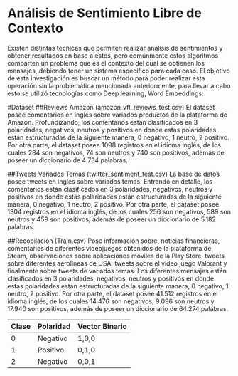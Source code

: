 # Análisis de Sentimiento Libre de Contexto
Existen distintas técnicas que permiten realizar análisis de sentimientos y obtener resultados en base a estos, pero comúnmente estos algoritmos comparten un problema que es el contexto del cual se obtienen los mensajes, debiendo tener un sistema específico para cada caso. El objetivo de esta investigación es buscar un método para poder realizar esta operación sin la problemática mencionada  anteriormente, para llevar a cabo esto se utilizó tecnologías como Deep learning,  Word Embeddings.

#Dataset
##Reviews Amazon  (amazon_vfl_reviews_test.csv)
El dataset posee comentarios en inglés sobre variados productos de la plataforma de Amazon. Profundizando, los comentarios están clasificados en 3 polaridades, negativos, neutros y positivos en donde estas polaridades están estructuradas de la siguiente manera, 0 negativo, 1 neutro, 2 positivo. Por otra parte, el dataset posee 1098 registros en el idioma inglés, de los cuales 284 son negativos, 74 son neutros y 740 son positivos, además de poseer un diccionario de 4.734 palabras.

##Tweets Variados Temas (twitter_sentiment_test.csv)
La base de datos posee tweets en inglés sobre variados temas. Entrando en detalle, los comentarios están clasificados en 3 polaridades, negativos, neutros y positivos en donde estas polaridades están estructuradas de la siguiente manera, 0 negativo, 1 neutro, 2 positivo. Por otra parte, el dataset posee 1304 registros en el idioma inglés, de los cuales 256 son negativos, 589 son neutros y 459 son positivos, además de poseer un diccionario de 5.182 palabras.

##Recopilación (Train.csv)
Pose información sobre, noticias financieras, comentarios de diferentes videojuegos obtenidos de la plataforma de Steam, observaciones sobre aplicaciones móviles de la Play Store, tweets sobre diferentes aerolíneas de USA, tweets sobre el video juego Valorant y finalmente sobre tweets de variados temas.
Los diferentes mensajes están clasificados en 3 polaridades, negativos, neutros y positivos en donde estas polaridades están estructuradas de la siguiente manera, 0 negativo, 1 neutro, 2 positivo. Por otra parte, el dataset posee 41.512 registros en el idioma inglés, de los cuales 14.476 son negativos, 9.096 son neutros y 17.940 son positivos, además de poseer un diccionario de 64.274 palabras.

|Clase | Polaridad | Vector Binario|
| -- | -- | -- |
| 0 | Negativo |1,0,0|
| 1 | Positivo |0,1,0|
| 2 | Negativo |0,0,1|
